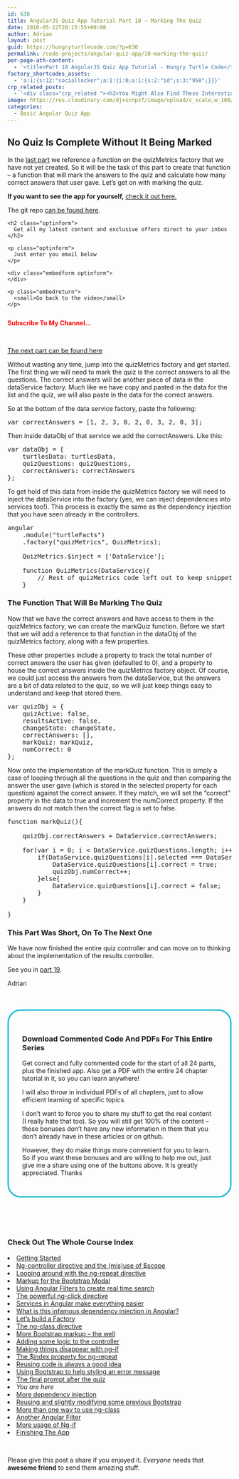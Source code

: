```yaml
---
id: 630
title: AngularJS Quiz App Tutorial Part 18 – Marking The Quiz
date: 2016-05-22T20:15:55+00:00
author: Adrian
layout: post
guid: https://hungryturtlecode.com/?p=630
permalink: /code-projects/angular-quiz-app/18-marking-the-quiz/
per-page-ath-content:
  - '<title>Part 18 AngularJS Quiz App Tutorial - Hungry Turtle Code</title>'
factory_shortcodes_assets:
  - 'a:1:{s:12:"sociallocker";a:1:{i:0;a:1:{s:2:"id";s:3:"950";}}}'
crp_related_posts:
  - '<div class="crp_related "><h3>You Might Also Find These Interesting...</h3><ul><li><a href="https://hungryturtlecode.com/code-projects/angular-quiz-app/21-function-with-ng-class/"    ><img src="https://res.cloudinary.com/djxscnpzf/image/upload/c_scale,w_180/c_crop,h_180,w_180,x_0,y_0/h_150,w_150/v1463932387/Angular-quiz-part-21_vaxed8.jpg" alt="AngularJS Quiz App Tutorial Part 21 – A New Way To Use Ng-Class" title="AngularJS Quiz App Tutorial Part 21 – A New Way To Use Ng-Class" width="150" height="150" class="crp_thumb crp_featured" /></a><a href="https://hungryturtlecode.com/code-projects/angular-quiz-app/21-function-with-ng-class/"     class="crp_title">AngularJS Quiz App Tutorial Part 21 – A New Way To Use&hellip;</a></li><li><a href="https://hungryturtlecode.com/code-projects/angular-quiz-app/17-final-prompt/"    ><img src="https://res.cloudinary.com/djxscnpzf/image/upload/c_scale,w_180/c_crop,h_180,w_180,x_0,y_0/h_150,w_150/v1463932361/Angular-quiz-part-17_blwjwc.jpg" alt="AngularJS Quiz App Tutorial Part 17 – Final Prompt Before Results" title="AngularJS Quiz App Tutorial Part 17 – Final Prompt Before Results" width="150" height="150" class="crp_thumb crp_featured" /></a><a href="https://hungryturtlecode.com/code-projects/angular-quiz-app/17-final-prompt/"     class="crp_title">AngularJS Quiz App Tutorial Part 17 – Final Prompt Before&hellip;</a></li><li><a href="https://hungryturtlecode.com/code-projects/angular-quiz-app/23-angular-ng-if/"    ><img src="https://res.cloudinary.com/djxscnpzf/image/upload/c_scale,w_180/c_crop,h_180,w_180,x_0,y_0/h_150,w_150/v1463932397/Angular-quiz-part-23_gxzkuu.jpg" alt="AngularJS Quiz App Tutorial Part 23 – Ng-If (Again)" title="AngularJS Quiz App Tutorial Part 23 – Ng-If (Again)" width="150" height="150" class="crp_thumb crp_featured" /></a><a href="https://hungryturtlecode.com/code-projects/angular-quiz-app/23-angular-ng-if/"     class="crp_title">AngularJS Quiz App Tutorial Part 23 – Ng-If (Again)</a></li><li><a href="https://hungryturtlecode.com/code-projects/angular-quiz-app/11-bootstrap-well/"    ><img src="https://res.cloudinary.com/djxscnpzf/image/upload/c_scale,w_180/c_crop,h_180,w_180,x_0,y_0/h_150,w_150/v1463932326/Angular-quiz-part-11_jxnkd4.jpg" alt="AngularJS Quiz App Tutorial Part 11 – More Bootstrap" title="AngularJS Quiz App Tutorial Part 11 – More Bootstrap" width="150" height="150" class="crp_thumb crp_featured" /></a><a href="https://hungryturtlecode.com/code-projects/angular-quiz-app/11-bootstrap-well/"     class="crp_title">AngularJS Quiz App Tutorial Part 11 – More Bootstrap</a></li><li><a href="https://hungryturtlecode.com/code-projects/angular-quiz-app/9-angular-factories/"    ><img src="https://res.cloudinary.com/djxscnpzf/image/upload/c_scale,w_180/c_crop,h_180,w_180,x_0,y_0/h_150,w_150/v1463932313/Angular-quiz-part-9_sjwfx2.jpg" alt="AngularJS Quiz App Tutorial Part 9 &#8211; More About Factories" title="AngularJS Quiz App Tutorial Part 9 &#8211; More About Factories" width="150" height="150" class="crp_thumb crp_featured" /></a><a href="https://hungryturtlecode.com/code-projects/angular-quiz-app/9-angular-factories/"     class="crp_title">AngularJS Quiz App Tutorial Part 9 &#8211; More About&hellip;</a></li><li><a href="https://hungryturtlecode.com/code-projects/angular-quiz-app/19-angular-dependency-injection/"    ><img src="https://res.cloudinary.com/djxscnpzf/image/upload/c_scale,w_180/c_crop,h_180,w_180,x_0,y_0/h_150,w_150/v1463932376/Angular-quiz-part-19_f7ugae.jpg" alt="AngularJS Quiz App Tutorial Part 19 – More Dependency Injection" title="AngularJS Quiz App Tutorial Part 19 – More Dependency Injection" width="150" height="150" class="crp_thumb crp_featured" /></a><a href="https://hungryturtlecode.com/code-projects/angular-quiz-app/19-angular-dependency-injection/"     class="crp_title">AngularJS Quiz App Tutorial Part 19 – More Dependency&hellip;</a></li><li><a href="https://hungryturtlecode.com/code-projects/angular-quiz-app/22-angular-number-filter/"    ><img src="https://res.cloudinary.com/djxscnpzf/image/upload/c_scale,w_180/c_crop,h_180,w_180,x_0,y_0/h_150,w_150/v1463932393/Angular-quiz-part-22_zw1ina.jpg" alt="AngularJS Quiz App Tutorial Part 22 – Final Functions For RestultsCtrl" title="AngularJS Quiz App Tutorial Part 22 – Final Functions For RestultsCtrl" width="150" height="150" class="crp_thumb crp_featured" /></a><a href="https://hungryturtlecode.com/code-projects/angular-quiz-app/22-angular-number-filter/"     class="crp_title">AngularJS Quiz App Tutorial Part 22 – Final Functions For&hellip;</a></li><li><a href="https://hungryturtlecode.com/code-projects/angular-quiz-app/24-finished-angular-project/"    ><img src="https://res.cloudinary.com/djxscnpzf/image/upload/c_scale,w_180/c_crop,h_180,w_180,x_0,y_0/h_150,w_150/v1463932403/Angular-quiz-part-24_l0q3sc.jpg" alt="AngularJS Quiz App Tutorial Part 24 – The Finished App" title="AngularJS Quiz App Tutorial Part 24 – The Finished App" width="150" height="150" class="crp_thumb crp_featured" /></a><a href="https://hungryturtlecode.com/code-projects/angular-quiz-app/24-finished-angular-project/"     class="crp_title">AngularJS Quiz App Tutorial Part 24 – The Finished App</a></li></ul><div class="crp_clear"></div></div>'
image: https://res.cloudinary.com/djxscnpzf/image/upload/c_scale,w_180/v1463932371/Angular-quiz-part-18_eybezd.jpg
categories:
  - Basic Angular Quiz App
---
```

## No Quiz Is Complete Without It Being Marked

<span style="font-weight: 400;">In the <a href="https://hungryturtlecode.com/code-projects/angular-quiz-app/17-final-prompt/">last part</a> we reference a function on the quizMetrics factory that we have not yet created. So it will be the task of this part to create that function &#8211; a function that will mark the answers to the quiz and calculate how many correct answers that user gave. Let&#8217;s get on with marking the quiz.</span>

**If you want to see the app for yourself,** [check it out here.](/turtlefacts)

The git repo <a href="https://github.com/adiman9/HungryTurtleFactQuiz" target="_blank">can be found here</a>.

<div class="embedoverlay overlay" style="background: url(https://res.cloudinary.com/djxscnpzf/image/upload/c_scale,w_800/v1457631258/AngularJS-Turtle-Quiz-App-18_lxp8md.webp);">
  <div class="embedoverlaycont ">
    <div class="g-ytsubscribe" data-channelid="UC7Vxnf06GP6w42Lg3TQLXSw" data-layout="default" data-count="default" data-onytevent="onYtEvent">
    </div>
    
    <h2 class="optinform">
      Get all my latest content and exclusive offers direct to your inbox
    </h2>
    
    <p class="optinform">
      Just enter you email below
    </p>
    
    <div class="embedform optinform">
    </div>
    
    <p class="embedreturn">
      <small>Go back to the video</small>
    </p>
  </div>
</div>

<div class="embedcont"style="width: 100%; text-align: center;">
</div>

<div style="display: inline-block; padding-right: 20px; font-weight: bold; color: red; vertical-align: top; padding-top: 12px;">
  Subscribe To My Channel...
</div>

<div style="margin-top: 5px; display: inline-block">
  <div class="g-ytsubscribe" data-channelid="UC7Vxnf06GP6w42Lg3TQLXSw" data-layout="default" data-count="default" data-onytevent="onYtEvent">
  </div>
</div>

<div id="embedcode" style="display: none;">
</div>

&nbsp;

[The next part can be found here](https://hungryturtlecode.com/code-projects/angular-quiz-app/19-angular-dependency-injection/)

<span style="font-weight: 400;">Without wasting any time, jump into the quizMetrics factory and get started. The first thing we will need to mark the quiz is the correct answers to all the questions. The correct answers will be another piece of data in the dataService factory. Much like we have copy and pasted in the data for the list and the quiz, we will also paste in the data for the correct answers.</span>

So at the bottom of the data service factory, paste the following:

<pre class="lang:js decode:true" title="Correct Answers data">var correctAnswers = [1, 2, 3, 0, 2, 0, 3, 2, 0, 3];</pre>

Then inside dataObj of that service we add the correctAnswers. Like this:

<pre class="lang:js decode:true" title="dataObj Object">var dataObj = {
    turtlesData: turtlesData,
    quizQuestions: quizQuestions,
    correctAnswers: correctAnswers
};</pre>

To get hold of this data from inside the quizMetrics factory we will need to inject the dataService into the factory (yes, we can inject dependencies into services too!). This process is exactly the same as the dependency injection that you have seen already in the controllers.

<pre class="lang:js decode:true" title="Dependency Injection into a factory">angular
    .module("turtleFacts")
    .factory("quizMetrics", QuizMetrics);

    QuizMetrics.$inject = ['DataService'];

    function QuizMetrics(DataService){
        // Rest of quizMetrics code left out to keep snippet clean
    }</pre>

### The Function That Will Be Marking The Quiz

Now that we have the correct answers and have access to them in the quizMetrics factory, we can create the markQuiz function. Before we start that we will add a reference to that function in the dataObj of the quizMetrics factory, along with a few properties.

These other properties include a property to track the total number of correct answers the user has given (defaulted to 0), and a property to house the correct answers inside the quizMetrics factory object. Of course, we could just access the answers from the dataService, but the answers are a bit of data related to the quiz, so we will just keep things easy to understand and keep that stored there.

<pre class="lang:js decode:true" title="quizObj Object in the QuizMetrics factory">var quizObj = {
    quizActive: false,
    resultsActive: false,
    changeState: changeState, 
    correctAnswers: [],
    markQuiz: markQuiz, 
    numCorrect: 0
};</pre>

Now onto the implementation of the markQuiz function. This is simply a case of looping through all the questions in the quiz and then comparing the answer the user gave (which is stored in the selected property for each question) against the correct answer. If they match, we will set the “correct” property in the data to true and increment the numCorrect property. If the answers do not match then the correct flag is set to false.

<pre class="lang:js decode:true " title="markQuiz function">function markQuiz(){

    quizObj.correctAnswers = DataService.correctAnswers;

    for(var i = 0; i &lt; DataService.quizQuestions.length; i++){
        if(DataService.quizQuestions[i].selected === DataService.correctAnswers[i]){
            DataService.quizQuestions[i].correct = true;
            quizObj.numCorrect++;
        }else{
            DataService.quizQuestions[i].correct = false;
        }
    }

}</pre>

### This Part Was Short, On To The Next One

<span style="font-weight: 400;">We have now finished the entire quiz controller and can move on to thinking about the implementation of the results controller. </span>

<span style="font-weight: 400;">See you in <a href="https://hungryturtlecode.com/code-projects/angular-quiz-app/19-angular-dependency-injection/">part 19</a>.</span>

<span style="font-weight: 400;">Adrian</span>

<div id="angularsociallockerbox" style="margin: 50px 0; border-radius: 30px; border: 3px solid #00BCD4; padding: 30px;">
  <h3>
    Download Commented Code And PDFs For This Entire Series
  </h3>
  
  <p>
    Get correct and fully commented code for the start of all 24 parts, plus the finished app. Also get a PDF with the entire 24 chapter tutorial in it, so you can learn anywhere!
  </p>
  
  <p>
    I will also throw in individual PDFs of all chapters, just to allow efficient learning of specific topics.
  </p>
  
  <div class="onp-locker-call" style="display: none;" data-lock-id="onpLock793578">
  </div>
  
  <p>
    I don&#8217;t want to force you to share my stuff to get the real content (I really hate that too). So you will still get 100% of the content &#8211; these bonuses don&#8217;t have any new information in them that you don&#8217;t already have in these articles or on github.
  </p>
  
  <p>
    However, they do make things more convenient for you to learn. So if you want these bonuses and are willing to help me out, just give me a share using one of the buttons above. It is greatly appreciated. Thanks
  </p>
</div>

&nbsp;

### Check Out The Whole Course Index

<li style="font-weight: 400;">
  <a href="https://hungryturtlecode.com/code-projects/1-build-angular-quiz-app-scratch/">Getting Started</a>
</li>
<li style="font-weight: 400;">
  <a href="https://hungryturtlecode.com/code-projects/angular-quiz-app/2-ng-controller-scope/">Ng-controller directive and the (mis)use of $scope</a>
</li>
<li style="font-weight: 400;">
  <a href="https://hungryturtlecode.com/code-projects/angular-quiz-app/3-ng-repeat-directive/">Looping around with the ng-repeat directive</a>
</li>
<li style="font-weight: 400;">
  <a href="https://hungryturtlecode.com/code-projects/angular-quiz-app/4-bootstrap-modal/">Markup for the Bootstrap Modal</a>
</li>
<li style="font-weight: 400;">
  <a href="https://hungryturtlecode.com/code-projects/angular-quiz-app/5-angular-filters/">Using Angular Filters to create real time search</a>
</li>
<li style="font-weight: 400;">
  <a href="https://hungryturtlecode.com/code-projects/angular-quiz-app/6-ng-click-directive/">The powerful ng-click directive</a>
</li>
<li style="font-weight: 400;">
  <a href="https://hungryturtlecode.com/code-projects/angular-quiz-app/7-angular-services/">Services in Angular make everything easier</a>
</li>
<li style="font-weight: 400;">
  <a href="https://hungryturtlecode.com/code-projects/angular-quiz-app/8-dependency-injection/">What is this infamous dependency injection in Angular?</a>
</li>
<li style="font-weight: 400;">
  <a href="https://hungryturtlecode.com/code-projects/angular-quiz-app/9-angular-factories/">Let&#8217;s build a Factory</a>
</li>
<li style="font-weight: 400;">
  <a href="https://hungryturtlecode.com/code-projects/angular-quiz-app/10-ng-class/">The ng-class directive</a>
</li>
<li style="font-weight: 400;">
  <a href="https://hungryturtlecode.com/code-projects/angular-quiz-app/11-bootstrap-well/">More Bootstrap markup &#8211; the well</a>
</li>
<li style="font-weight: 400;">
  <a href="https://hungryturtlecode.com/code-projects/angular-quiz-app/12-controller-logic/">Adding some logic to the controller</a>
</li>
<li style="font-weight: 400;">
  <a href="https://hungryturtlecode.com/code-projects/angular-quiz-app/13-ng-if/">Making things disappear with ng-if</a>
</li>
<li style="font-weight: 400;">
  <a href="https://hungryturtlecode.com/code-projects/angular-quiz-app/14-index-for-ng-repeat/">The $index property for ng-repeat</a>
</li>
<li style="font-weight: 400;">
  <a href="https://hungryturtlecode.com/code-projects/angular-quiz-app/15-reusing-code/">Reusing code is always a good idea</a>
</li>
<li style="font-weight: 400;">
  <a href="https://hungryturtlecode.com/code-projects/angular-quiz-app/16-bootstrap-alerts/">Using Bootstrap to help styling an error message</a>
</li>
<li style="font-weight: 400;">
  <a href="https://hungryturtlecode.com/code-projects/angular-quiz-app/17-final-prompt/">The final prompt after the quiz</a>
</li>
<li style="font-weight: 400;">
  <em>You are here</em>
</li>
<li style="font-weight: 400;">
  <a href="https://hungryturtlecode.com/code-projects/angular-quiz-app/19-angular-dependency-injection/">More dependency injection</a>
</li>
<li style="font-weight: 400;">
  <a href="https://hungryturtlecode.com/code-projects/angular-quiz-app/20-familiar-bootstrap/">Reusing and slightly modifying some previous Bootstrap</a>
</li>
<li style="font-weight: 400;">
  <a href="https://hungryturtlecode.com/code-projects/angular-quiz-app/21-function-with-ng-class/">More than one way to use ng-class</a>
</li>
<li style="font-weight: 400;">
  <a href="https://hungryturtlecode.com/code-projects/angular-quiz-app/22-angular-number-filter/">Another Angular Filter</a>
</li>
<li style="font-weight: 400;">
  <a href="https://hungryturtlecode.com/code-projects/angular-quiz-app/23-angular-ng-if/">More usage of Ng-if</a>
</li>
<li style="font-weight: 400;">
  <a href="https://hungryturtlecode.com/code-projects/angular-quiz-app/24-finished-angular-project/">Finishing The App</a>
</li>

&nbsp;

Please give this post a share if you enjoyed it. _Everyone_ needs that **awesome friend** to send them amazing stuff.